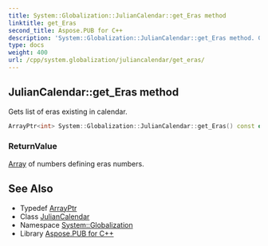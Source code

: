 ```yaml
---
title: System::Globalization::JulianCalendar::get_Eras method
linktitle: get_Eras
second_title: Aspose.PUB for C++
description: 'System::Globalization::JulianCalendar::get_Eras method. Gets list of eras existing in calendar in C++.'
type: docs
weight: 400
url: /cpp/system.globalization/juliancalendar/get_eras/
---
```

## JulianCalendar::get_Eras method


Gets list of eras existing in calendar.

```cpp
ArrayPtr<int> System::Globalization::JulianCalendar::get_Eras() const override
```


### ReturnValue

[Array](../../../system/array/) of numbers defining eras numbers.

## See Also

* Typedef [ArrayPtr](../../../system/arrayptr/)
* Class [JulianCalendar](../)
* Namespace [System::Globalization](../../)
* Library [Aspose.PUB for C++](../../../)
